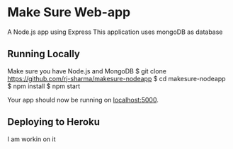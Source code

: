 # Make Sure Web-app

A Node.js app using Express 
This application uses mongoDB as database 


## Running Locally

Make sure you have Node.js and MongoDB
$ git clone https://github.com/rj-sharma/makesure-nodeapp
$ cd makesure-nodeapp
$ npm install
$ npm start

Your app should now be running on [localhost:5000](http://localhost:5000/).

## Deploying to Heroku
I am workin on it

